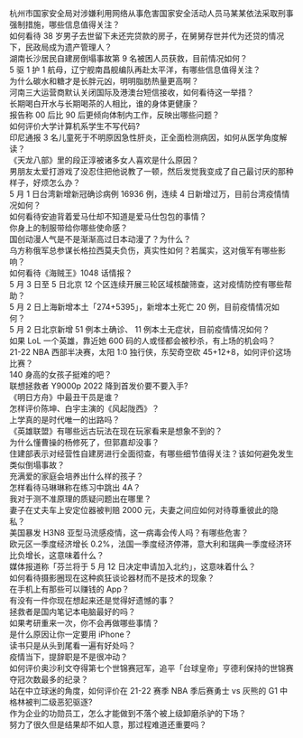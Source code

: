 杭州市国家安全局对涉嫌利用网络从事危害国家安全活动人员马某某依法采取刑事强制措施，哪些信息值得关注？  
如何看待 38 岁男子去世留下未还完贷款的房子，在舅舅存世并代为还贷的情况下，民政局成为遗产管理人？  
湖南长沙居民自建房倒塌事故第 9 名被困人员获救，目前情况如何？  
5 驱 1 护 1 航母，辽宁舰南昌舰编队再赴太平洋，有哪些信息值得关注？  
为什么碳水和糖才是长胖元凶，明明脂肪热量更高啊？  
河南三大运营商默认关闭国际及港澳台短信接收，如何看待这一举措？  
长期喝白开水与长期喝茶的人相比，谁的身体更健康？  
报告称 00 后比 90 后更倾向体制内工作，反映出哪些问题？  
如何评价大学计算机系学生不写代码?  
印尼通报 3 名儿童死于不明原因急性肝炎，正全面检测病因，如何从医学角度解读？  
《天龙八部》里的段正淳被诸多女人喜欢是什么原因？  
男朋友太爱打游戏了没忍住把他说教了一顿，然后发觉我变成了自己最讨厌的那种样子，好烦怎么办？  
5 月 1 日台湾新增新冠确诊病例 16936 例，连续 4 日新增过万，目前台湾疫情情况如何？  
如何看待安迪背着爱马仕却不知道是爱马仕包包的事情？  
你身上的制服带给你哪些使命感？  
国创动漫人气是不是渐渐高过日本动漫了？为什么？  
乌方称俄军总参谋长格拉西莫夫负伤，真实性如何？若属实，这对俄军有哪些影响？  
如何看待《海贼王》1048 话情报？  
5 月 3 日至 5 日北京 12 个区连续开展三轮区域核酸筛查，这对疫情防控有哪些帮助？  
5 月 2 日上海新增本土「274+5395」，新增本土死亡 20 例，目前疫情情况如何？  
5 月 2 日北京新增 51 例本土确诊、 11 例本土无症状，目前疫情情况如何？  
如果 LoL 一个英雄，靠近她 600 码的人或怪都会被秒杀，有上场的机会吗？  
21-22 NBA 西部半决赛，太阳 1:0 独行侠，东契奇空砍 45+12+8，如何评价这场比赛？  
140 身高的女孩子挺难的吧？  
联想拯救者 Y9000p 2022 降到首发价要不要入手?  
《明日方舟》中最丑干员是谁？  
怎样评价陈坤、白宇主演的《风起陇西》？  
上学真的是时代唯一的出路吗？  
《英雄联盟》有哪些远古玩法在现在玩家看来是想象不到的？  
为什么懂曹操的杨修死了，但郭嘉却没事？  
住建部表示对经营性自建房进行全面彻查，有哪些细节值得关注？该如何避免发生类似倒塌事故？  
充满爱的家庭会培养出什么样的孩子？  
怎样看待马琳琳称在练习中跳出 4A？  
我对于测不准原理的质疑问题出在哪里？  
妻子在丈夫车上安定位器被判赔 2000 元，夫妻之间应如何对待尊重彼此的隐私？  
美国暴发 H3N8 亚型马流感疫情，这一病毒会传人吗？有哪些危害？  
欧元区一季度经济增长 0.2%，法国一季度经济停滞，意大利和瑞典一季度经济环比负增长，这意味着什么？  
媒体报道称「芬兰将于 5 月 12 日决定申请加入北约」，这意味着什么？  
如何看待摄影圈现在这种疯狂谈论器材而不是技术的现象？  
在手机上有那些可以赚钱的 App？  
有没有一件你现在想起来还是觉得好遗憾的事？  
拯救者是国内笔记本电脑最好的吗？  
如果考研重来一次，你不会再做哪些事情？  
是什么原因让你一定要用 iPhone？  
读书只是从头到尾看一遍有好处吗？  
疫情当下，提辞职是不是很冲动？  
如何评价奥沙利文夺得第七个世锦赛冠军，追平「台球皇帝」亨德利保持的世锦赛夺冠次数最多的纪录？  
站在中立球迷的角度，如何评价在 21-22 赛季 NBA 季后赛勇士 vs 灰熊的 G1 中格林被判二级恶犯驱逐?  
作为企业的功勋员工，怎么才能做到不落个被上级卸磨杀驴的下场？  
努力了很久但是结果却不如人意，那过程难道还重要吗？  
